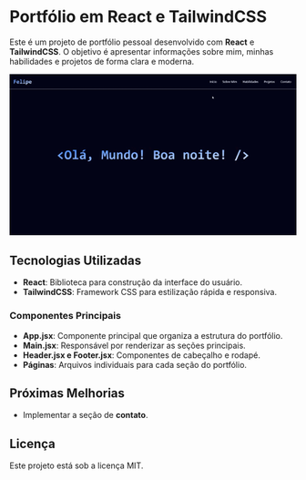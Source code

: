 # Portfólio em React e TailwindCSS

Este é um projeto de portfólio pessoal desenvolvido com **React** e **TailwindCSS**. O objetivo é apresentar informações sobre mim, minhas habilidades e projetos de forma clara e moderna.

![Exemplo de execução](/image/example.gif)

## Tecnologias Utilizadas
- **React**: Biblioteca para construção da interface do usuário.
- **TailwindCSS**: Framework CSS para estilização rápida e responsiva.

### Componentes Principais

- **App.jsx**: Componente principal que organiza a estrutura do portfólio.
- **Main.jsx**: Responsável por renderizar as seções principais.
- **Header.jsx e Footer.jsx**: Componentes de cabeçalho e rodapé.
- **Páginas**: Arquivos individuais para cada seção do portfólio.

## Próximas Melhorias
- Implementar a seção de **contato**.

## Licença
Este projeto está sob a licença MIT.